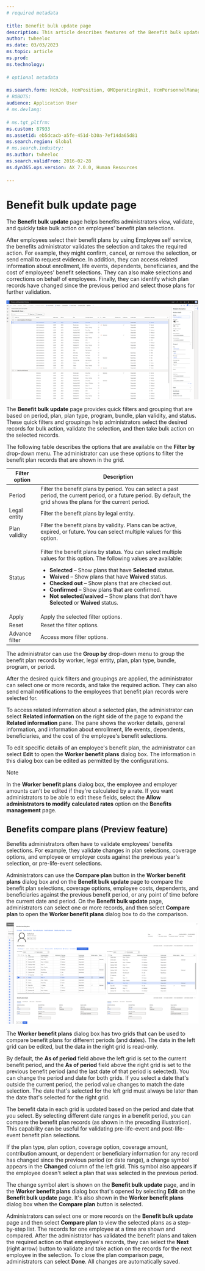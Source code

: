 ```yaml
---
# required metadata

title: Benefit bulk update page 
description: This article describes features of the Benefit bulk update page.
author: twheeloc
ms.date: 03/03/2023
ms.topic: article
ms.prod: 
ms.technology: 

# optional metadata

ms.search.form: HcmJob, HcmPosition, OMOperatingUnit, HcmPersonnelManagementWorkspace
# ROBOTS: 
audience: Application User
# ms.devlang: 

# ms.tgt_pltfrm: 
ms.custom: 87933
ms.assetid: eb5dcacb-a5fe-451d-b30a-7ef14da65d81
ms.search.region: Global
# ms.search.industry: 
ms.author: twheeloc
ms.search.validFrom: 2016-02-28
ms.dyn365.ops.version: AX 7.0.0, Human Resources

---
```


# Benefit bulk update page

The **Benefit bulk update** page helps benefits administrators view, validate, and quickly take bulk action on employees' benefit plan selections.

After employees select their benefit plans by using Employee self service, the benefits administrator validates the selection and takes the required action. For example, they might confirm, cancel, or remove the selection, or send email to request evidence. In addition, they can access related information about enrollment, life events, dependents, beneficiaries, and the cost of employees' benefit selections. They can also make selections and corrections on behalf of employees. Finally, they can identify which plan records have changed since the previous period and select those plans for further validation.

![Benefit bulk update page.](./media/benefit-bulk-update1.png)

The **Benefit bulk update** page provides quick filters and grouping that are based on period, plan, plan type, program, bundle, plan validity, and status. These quick filters and groupings help administrators select the desired records for bulk action, validate the selection, and then take bulk action on the selected records. 

The following table describes the options that are available on the **Filter by** drop-down menu. The administrator can use these options to filter the benefit plan records that are shown in the grid.

| Filter option | Description |
|---------------|-------------|
| Period | Filter the benefit plans by period. You can select a past period, the current period, or a future period. By default, the grid shows the plans for the current period. |
| Legal entity | Filter the benefit plans by legal entity. |
| Plan validity | Filter the benefit plans by validity. Plans can be active, expired, or future. You can select multiple values for this option. |
| Status | <p>Filter the benefit plans by status. You can select multiple values for this option. The following values are available:</p><ul><li>**Selected** – Show plans that have **Selected** status.</li><li>**Waived** – Show plans that have **Waived** status.</li><li>**Checked out** – Show plans that are checked out.</li><li>**Confirmed** – Show plans that are confirmed.</li><li>**Not selected/waived** – Show plans that don't have **Selected** or **Waived** status.</li></ul> |
| Apply | Apply the selected filter options. |
| Reset | Reset the filter options. |
| Advance filter | Access more filter options. |

The administrator can use the **Group by** drop-down menu to group the benefit plan records by worker, legal entity, plan, plan type, bundle, program, or period. 

After the desired quick filters and groupings are applied, the administrator can select one or more records, and take the required action. They can also send email notifications to the employees that benefit plan records were selected for.

To access related information about a selected plan, the administrator can select **Related information** on the right side of the page to expand the **Related information** pane. The pane shows the worker details, general information, and information about enrollment, life events, dependents, beneficiaries, and the cost of the employee's benefit selections.

To edit specific details of an employee's benefit plan, the administrator can select **Edit** to open the **Worker benefit plans** dialog box. The information in this dialog box can be edited as permitted by the configurations.

> [!NOTE]
> In the **Worker benefit plans** dialog box, the employee and employer amounts can't be edited if they're calculated by a rate. If you want administrators to be able to edit these fields, select the **Allow administrators to modify calculated rates** option on the **Benefits management** page.

## Benefits compare plans (Preview feature)

Benefits administrators often have to validate employees' benefits selections. For example, they validate changes in plan selections, coverage options, and employee or employer costs against the previous year's selection, or pre-life-event selections.

Administrators can use the **Compare plan** button in the **Worker benefit plans** dialog box and on the **Benefit bulk update** page to compare the benefit plan selections, coverage options, employee costs, dependents, and beneficiaries against the previous benefit period, or any point of time before the current date and period. On the **Benefit bulk update** page, administrators can select one or more records, and then select **Compare plan** to open the **Worker benefit plans** dialog box to do the comparison.

![Work benefit plans dialog box.](./media/worker-benefit2.png)

The **Worker benefit plans** dialog box has two grids that can be used to compare benefit plans for different periods (and dates). The data in the left grid can be edited, but the data in the right grid is read-only.

By default, the **As of period** field above the left grid is set to the current benefit period, and the **As of period** field above the right grid is set to the previous benefit period (and the last date of that period is selected). You can change the period and date for both grids. If you select a date that's outside the current period, the period value changes to match the date selection. The date that's selected for the left grid must always be later than the date that's selected for the right grid.

The benefit data in each grid is updated based on the period and date that you select. By selecting different date ranges in a benefit period, you can compare the benefit plan records (as shown in the preceding illustration). This capability can be useful for validating pre-life-event and post-life-event benefit plan selections.

If the plan type, plan option, coverage option, coverage amount, contribution amount, or dependent or beneficiary information for any record has changed since the previous period (or date range), a change symbol appears in the **Changed** column of the left grid. This symbol also appears if the employee doesn't select a plan that was selected in the previous period.

The change symbol alert is shown on the **Benefit bulk update** page, and in the **Worker benefit plans** dialog box that's opened by selecting **Edit** on the **Benefit bulk update** page. It's also shown in the **Worker benefit plans** dialog box when the **Compare plan** button is selected.

Administrators can select one or more records on the **Benefit bulk update** page and then select **Compare plan** to view the selected plans as a step-by-step list. The records for one employee at a time are shown and compared. After the administrator has validated the benefit plans and taken the required action on that employee's records, they can select the **Next** (right arrow) button to validate and take action on the records for the next employee in the selection. To close the plan comparison page, administrators can select **Done**. All changes are automatically saved.
